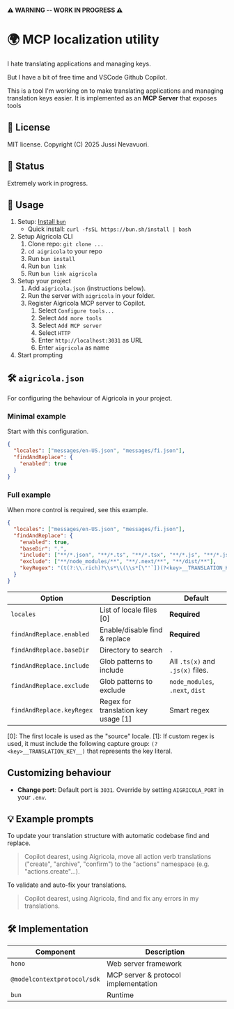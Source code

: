 **⚠️ WARNING -- WORK IN PROGRESS ⚠️**

# 🌍 MCP localization utility

I hate translating applications and managing keys.

But I have a bit of free time and VSCode Github Copilot.

This is a tool I'm working on to make translating applications and managing translation keys easier. It is implemented as an **MCP Server** that exposes tools

## 📄 License

MIT license. Copyright (C) 2025 Jussi Nevavuori.

## 🚧 Status

Extremely work in progress.

## 🚀 Usage

1. Setup: [Install `bun`](https://bun.sh/docs/installation)
   - Quick install: `curl -fsSL https://bun.sh/install | bash`
2. Setup Aigricola CLI
   1. Clone repo: `git clone ...`
   2. `cd aigricola` to your repo
   3. Run `bun install`
   4. Run `bun link`
   5. Run `bun link aigricola`
3. Setup your project
   1. Add `aigricola.json` (instructions below).
   2. Run the server with `aigricola` in your folder.
   3. Register Aigricola MCP server to Copilot.
      1. Select `Configure tools...`
      2. Select `Add more tools`
      3. Select `Add MCP server`
      4. Select `HTTP`
      5. Enter `http://localhost:3031` as URL
      6. Enter `aigricola` as name
4. Start prompting

## 🛠️ `aigricola.json`

For configuring the behaviour of Aigricola in your project.

### Minimal example

Start with this configuration.

```json
{
  "locales": ["messages/en-US.json", "messages/fi.json"],
  "findAndReplace": {
    "enabled": true
  }
}
```

### Full example

When more control is required, see this example.

```json
{
  "locales": ["messages/en-US.json", "messages/fi.json"],
  "findAndReplace": {
    "enabled": true,
    "baseDir": ".",
    "include": ["**/*.json", "**/*.ts", "**/*.tsx", "**/*.js", "**/*.jsx"],
    "exclude": ["**/node_modules/**", "**/.next/**", "**/dist/**"],
    "keyRegex": "(t(?:\\.rich)?\\s*\\(\\s*[\"'`])(?<key>__TRANSLATION_KEY__)([\"'`])"
  }
}
```

| Option                    | Description                         | Default                          |
| ------------------------- | ----------------------------------- | -------------------------------- |
| `locales`                 | List of locale files [0]            | **Required**                     |
| `findAndReplace.enabled`  | Enable/disable find & replace       | **Required**                     |
| `findAndReplace.baseDir`  | Directory to search                 | `.`                              |
| `findAndReplace.include`  | Glob patterns to include            | All `.ts(x)` and `.js(x)` files. |
| `findAndReplace.exclude`  | Glob patterns to exclude            | `node_modules`, `.next`, `dist`  |
| `findAndReplace.keyRegex` | Regex for translation key usage [1] | Smart regex                      |

[0]: The first locale is used as the "source" locale.
[1]: If custom regex is used, it must include the following capture group: `(?<key>__TRANSLATION_KEY__)` that represents the key literal.

## Customizing behaviour

- **Change port**: Default port is `3031`. Override by setting `AIGRICOLA_PORT` in your `.env`.

## 💡 Example prompts

To update your translation structure with automatic codebase find and replace.

> Copilot dearest, using Aigricola, move all action verb translations ("create", "archive", "confirm") to the "actions" namespace (e.g. "actions.create"...).

To validate and auto-fix your translations.

> Copilot dearest, using Aigricola, find and fix any errors in my translations.

## 🛠️ Implementation

| Component                   | Description                          |
| --------------------------- | ------------------------------------ |
| `hono`                      | Web server framework                 |
| `@modelcontextprotocol/sdk` | MCP server & protocol implementation |
| `bun`                       | Runtime                              |
